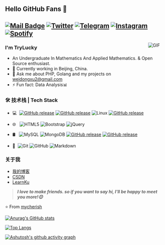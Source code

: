 ## Hello GitHub Fans 👋
[![Mail Badge](https://img.shields.io/badge/-Gmail-c14438?style=flat&logo=Gmail&logoColor=white&link=mailto:joeysiwei@gmail.com)](mailto:weidongxu2@gmail.com)
<a href="https://twitter.com/CqwezxcX"><img src="https://img.shields.io/twitter/follow/CqwezxcX?label=Twitter&style=social" alt="Twitter"></a>
[![Telegram](https://img.shields.io/badge/-Telegram-2CA5E0?style=flat&logo=telegram&logoColor=white)](https://t.me/yinanGT)
[![Instagram](https://img.shields.io/badge/-Instagram-c13584?style=flat&labelColor=c13584&logo=instagram&logoColor=white)](https://www.instagram.com/determined_xw/)
<a href="https://open.spotify.com/user/wsiehiahlru3sh54frobq8pzp" target="_blank"><img src="https://img.shields.io/badge/Spotify-%231ED760.svg?&style=flat-square&logo=spotify&logoColor=white" alt="Spotify"></a>
---
<img align="right" alt="GIF" src="https://cdn.jsdelivr.net/gh/mycherish/imgCloud/img/202404300124660.gif" />

### I'm TryLucky

- An Undergraduate In Mathematics And Applied Mathematics. & Open Source enthusiast.
- 🌱 Currently working in Beijing, China.
- 💬 Ask me about PHP, Golang and my projects on [weidongxu2@gmail.com](mailto:weidongxu2@gmail.com)
- ⚡ Fun fact: Data Analysis📊

### 🛠 技术栈 | Tech Stack

- 💻 &#160;[![GitHub release](https://img.shields.io/badge/PHP-CFCFCF?logo=php)](https://img.shields.io/badge/PHP-CFCFCF?logo=php)
[![GitHub release](https://img.shields.io/badge/Nginx-515151?logo=nginx)](https://img.shields.io/badge/Nginx-515151?logo=nginx)
![Linux](https://img.shields.io/badge/-Linux-515151?style=flat&logo=Linux)
[![GitHub release](https://img.shields.io/badge/Docker-515151?logo=docker)](https://img.shields.io/badge/Docker-515151)

- 🌐 &#160; ![HTML5](https://img.shields.io/badge/-HTML5-515151?style=flat&logo=HTML5)
![Bootstrap](https://img.shields.io/badge/-Bootstrap-CFCFCF?style=flat&logo=bootstrap&logoColor=563D7C)
![jQuery](https://img.shields.io/badge/-jQuery.js-515151?style=flat&logo=jQuery)

- 🛢 &#160; ![MySQL](https://img.shields.io/badge/-MySQL-CFCFCF?style=flat&logo=mysql)
![MongoDB](https://img.shields.io/badge/-MongoDB-515151?style=flat&logo=mongodb)
[![GitHub release](https://img.shields.io/badge/Redis-CFCFCF?logo=redis)](https://img.shields.io/badge/Redis-CFCFCF?logo=redis)
[![GitHub release](https://img.shields.io/badge/Elasticsearch-515151?logo=Elasticsearch)](https://img.shields.io/badge/Elasticsearch-515151?logo=Elasticsearch)

- 🔧 &#160;![Git](https://img.shields.io/badge/-Git-515151?style=flat&logo=git)
![GitHub](https://img.shields.io/badge/-GitHub-515151?style=flat&logo=github)
![Markdown](https://img.shields.io/badge/-Markdown-515151?style=flat&logo=markdown)

### 关于我
- [我的博客](https://mycherish.github.io/)
- [CSDN](https://blog.csdn.net/qq_41519254?spm=1000.2115.3001.5343)
- [LearnKu](https://learnku.com/blog/yinan)

> ***I love to make friends. so if you want to say hi, I'll be happy to meet you more!😊***

⭐️ From [mycherish](https://github.com/mycherish)

[![Anurag's GitHub stats](https://github-readme-stats.vercel.app/api?username=mycherish)](https://github.com/anuraghazra/github-readme-stats)

[![Top Langs](https://github-readme-stats.vercel.app/api/top-langs/?username=mycherish&hide=jupyter%20notebook&show_icons=true&layout=compact&hide_border=true)](https://github.com/anuraghazra/github-readme-stats)

[![Ashutosh's github activity graph](https://github-readme-activity-graph.vercel.app/graph?username=mycherish&theme=react)](https://github.com/ashutosh00710/github-readme-activity-graph)


